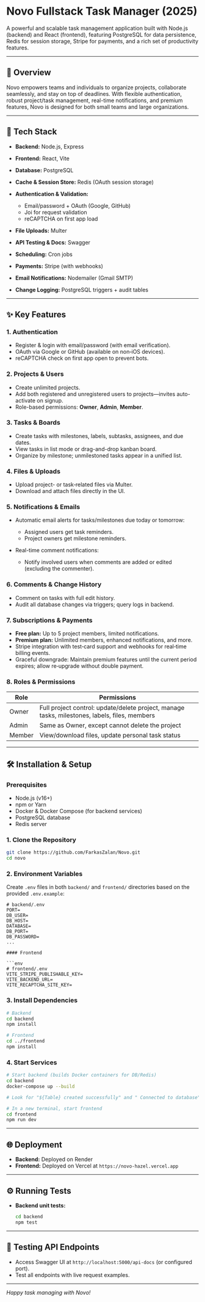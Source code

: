 # Novo Fullstack Task Manager (2025)

A powerful and scalable task management application built with Node.js (backend) and React (frontend), featuring PostgreSQL for data persistence, Redis for session storage, Stripe for payments, and a rich set of productivity features.

---

## 🚀 Overview

Novo empowers teams and individuals to organize projects, collaborate seamlessly, and stay on top of deadlines. With flexible authentication, robust project/task management, real-time notifications, and premium features, Novo is designed for both small teams and large organizations.

---

## 🧰 Tech Stack

* **Backend:** Node.js, Express
* **Frontend:** React, Vite
* **Database:** PostgreSQL
* **Cache & Session Store:** Redis (OAuth session storage)
* **Authentication & Validation:**

  * Email/password + OAuth (Google, GitHub)
  * Joi for request validation
  * reCAPTCHA on first app load
* **File Uploads:** Multer
* **API Testing & Docs:** Swagger
* **Scheduling:** Cron jobs
* **Payments:** Stripe (with webhooks)
* **Email Notifications:** Nodemailer (Gmail SMTP)
* **Change Logging:** PostgreSQL triggers + audit tables

---

## ✨ Key Features

### 1. Authentication

* Register & login with email/password (with email verification).
* OAuth via Google or GitHub (available on non‑iOS devices).
* reCAPTCHA check on first app open to prevent bots.

### 2. Projects & Users

* Create unlimited projects.
* Add both registered and unregistered users to projects—invites auto-activate on signup.
* Role-based permissions: **Owner**, **Admin**, **Member**.

### 3. Tasks & Boards

* Create tasks with milestones, labels, subtasks, assignees, and due dates.
* View tasks in list mode or drag-and-drop kanban board.
* Organize by milestone; unmilestoned tasks appear in a unified list.

### 4. Files & Uploads

* Upload project- or task‑related files via Multer.
* Download and attach files directly in the UI.

### 5. Notifications & Emails

* Automatic email alerts for tasks/milestones due today or tomorrow:

  * Assigned users get task reminders.
  * Project owners get milestone reminders.
* Real-time comment notifications:

  * Notify involved users when comments are added or edited (excluding the commenter).

### 6. Comments & Change History

* Comment on tasks with full edit history.
* Audit all database changes via triggers; query logs in backend.

### 7. Subscriptions & Payments

* **Free plan:** Up to 5 project members, limited notifications.
* **Premium plan:** Unlimited members, enhanced notifications, and more.
* Stripe integration with test‑card support and webhooks for real‑time billing events.
* Graceful downgrade: Maintain premium features until the current period expires; allow re‑upgrade without double payment.

### 8. Roles & Permissions

| Role   | Permissions                                                                                   |
| ------ | --------------------------------------------------------------------------------------------- |
| Owner  | Full project control: update/delete project, manage tasks, milestones, labels, files, members |
| Admin  | Same as Owner, except cannot delete the project                                               |
| Member | View/download files, update personal task status                                              |

---

## 🛠️ Installation & Setup

### Prerequisites

* Node.js (v16+)
* npm or Yarn
* Docker & Docker Compose (for backend services)
* PostgreSQL database
* Redis server

### 1. Clone the Repository

```bash
git clone https://github.com/FarkasZalan/Novo.git
cd novo
```

### 2. Environment Variables

Create `.env` files in both `backend/` and `frontend/` directories based on the provided `.env.example`:

```
# backend/.env
PORT=
DB_USER=
DB_HOST=
DATABASE=
DB_PORT=
DB_PASSWORD=
...

#### Frontend

```env
# frontend/.env
VITE_STRIPE_PUBLISHABLE_KEY=
VITE_BACKEND_URL=
VITE_RECAPTCHA_SITE_KEY=
```

### 3. Install Dependencies

```bash
# Backend
cd backend
npm install

# Frontend
cd ../frontend
npm install
```

### 4. Start Services

```bash
# Start backend (builds Docker containers for DB/Redis)
cd backend
docker-compose up --build

# Look for "${Table} created successfully" and " Connected to database" messages in console.

# In a new terminal, start frontend
cd frontend
npm run dev
```

---

## 🌐 Deployment

* **Backend:** Deployed on Render
* **Frontend:** Deployed on Vercel at `https://novo-hazel.vercel.app`

---

## ⚙️ Running Tests

* **Backend unit tests:**

  ```bash
  cd backend
  npm test
  ```

---

## 🧪 Testing API Endpoints

* Access Swagger UI at `http://localhost:5000/api-docs` (or configured port).
* Test all endpoints with live request examples.

---

*Happy task managing with Novo!*
